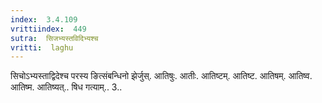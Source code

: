 ```yaml
---
index:  3.4.109
vrittiindex:  449
sutra:  सिजभ्यस्तविदिभ्यश्च
vritti:  laghu 
---
```


सिचोऽभ्यस्ताद्विदेश्च परस्य ङित्संबन्धिनो झेर्जुस्. आतिषुः. आतीः. आतिष्टम्. आतिष्ट. आतिषम्. आतिष्व. आतिष्म. आतिष्यत्.. षिध गत्याम्.. 3..

